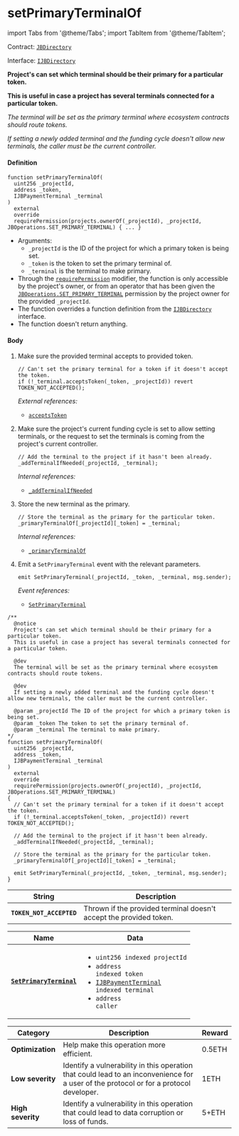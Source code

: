 # setPrimaryTerminalOf

import Tabs from '@theme/Tabs';
import TabItem from '@theme/TabItem';

Contract: [`JBDirectory`](/docs/v4/deprecated/v3/api/contracts/jbdirectory/README.md)

Interface: [`IJBDirectory`](/docs/v4/deprecated/v3/api/interfaces/ijbdirectory.md)

<Tabs>
<TabItem value="Step by step" label="Step by step">

**Project's can set which terminal should be their primary for a particular token.**

**This is useful in case a project has several terminals connected for a particular token.**

_The terminal will be set as the primary terminal where ecosystem contracts should route tokens._

_If setting a newly added terminal and the funding cycle doesn't allow new terminals, the caller must be the current controller._

#### Definition

```
function setPrimaryTerminalOf(
  uint256 _projectId,
  address _token,
  IJBPaymentTerminal _terminal
)
  external
  override
  requirePermission(projects.ownerOf(_projectId), _projectId, JBOperations.SET_PRIMARY_TERMINAL) { ... }
```

* Arguments:
  * `_projectId` is the ID of the project for which a primary token is being set.
  * `_token` is the token to set the primary terminal of.
  * `_terminal` is the terminal to make primary.
* Through the [`requirePermission`](/docs/v4/deprecated/v3/api/contracts/or-abstract/jboperatable/modifiers/requirepermission.md) modifier, the function is only accessible by the project's owner, or from an operator that has been given the [`JBOperations.SET_PRIMARY_TERMINAL`](/docs/v4/deprecated/v3/api/libraries/jboperations.md) permission by the project owner for the provided `_projectId`.
* The function overrides a function definition from the [`IJBDirectory`](/docs/v4/deprecated/v3/api/interfaces/ijbdirectory.md) interface.
* The function doesn't return anything.

#### Body

1.  Make sure the provided terminal accepts to provided token.

    ```
    // Can't set the primary terminal for a token if it doesn't accept the token.
    if (!_terminal.acceptsToken(_token, _projectId)) revert TOKEN_NOT_ACCEPTED();
    ```

    _External references:_

    * [`acceptsToken`](/docs/v4/deprecated/v3/api/contracts/or-payment-terminals/or-abstract/jbsingletokenpaymentterminal/read/acceptstoken.md)
2.  Make sure the project's current funding cycle is set to allow setting terminals, or the request to set the terminals is coming from the project's current controller.

    ```
    // Add the terminal to the project if it hasn't been already.
    _addTerminalIfNeeded(_projectId, _terminal);
    ```

    _Internal references:_

    * [`_addTerminalIfNeeded`](/docs/v4/deprecated/v3/api/contracts/jbdirectory/write/-_addterminalifneeded.md)
3.  Store the new terminal as the primary.

    ```
    // Store the terminal as the primary for the particular token.
    _primaryTerminalOf[_projectId][_token] = _terminal;
    ```

    _Internal references:_

    * [`_primaryTerminalOf`](/docs/v4/deprecated/v3/api/contracts/jbdirectory/properties/-_primaryterminalof.md)
4.  Emit a `SetPrimaryTerminal` event with the relevant parameters.

    ```
    emit SetPrimaryTerminal(_projectId, _token, _terminal, msg.sender);
    ```

    _Event references:_

    * [`SetPrimaryTerminal`](/docs/v4/deprecated/v3/api/contracts/jbdirectory/events/setprimaryterminal.md)

</TabItem>

<TabItem value="Code" label="Code">

```
/**
  @notice
  Project's can set which terminal should be their primary for a particular token.
  This is useful in case a project has several terminals connected for a particular token.

  @dev
  The terminal will be set as the primary terminal where ecosystem contracts should route tokens.

  @dev
  If setting a newly added terminal and the funding cycle doesn't allow new terminals, the caller must be the current controller.

  @param _projectId The ID of the project for which a primary token is being set.
  @param _token The token to set the primary terminal of.
  @param _terminal The terminal to make primary.
*/
function setPrimaryTerminalOf(
  uint256 _projectId,
  address _token,
  IJBPaymentTerminal _terminal
)
  external
  override
  requirePermission(projects.ownerOf(_projectId), _projectId, JBOperations.SET_PRIMARY_TERMINAL)
{
  // Can't set the primary terminal for a token if it doesn't accept the token.
  if (!_terminal.acceptsToken(_token, _projectId)) revert TOKEN_NOT_ACCEPTED();

  // Add the terminal to the project if it hasn't been already.
  _addTerminalIfNeeded(_projectId, _terminal);

  // Store the terminal as the primary for the particular token.
  _primaryTerminalOf[_projectId][_token] = _terminal;

  emit SetPrimaryTerminal(_projectId, _token, _terminal, msg.sender);
}
```

</TabItem>

<TabItem value="Errors" label="Errors">

| String                          | Description                                               |
| ------------------------------- | --------------------------------------------------------- |
| **`TOKEN_NOT_ACCEPTED`** | Thrown if the provided terminal doesn't accept the provided token. |

</TabItem>

<TabItem value="Events" label="Events">

| Name                                                        | Data                                                                                                                                                                                                                                                   |
| ----------------------------------------------------------- | ------------------------------------------------------------------------------------------------------------------------------------------------------------------------------------------------------------------------------------------------------ |
| [**`SetPrimaryTerminal`**](/docs/v4/deprecated/v3/api/contracts/jbdirectory/events/setprimaryterminal.md) | <ul><li><code>uint256 indexed projectId</code></li><li><code>address indexed token</code></li><li><code>[IJBPaymentTerminal](/docs/v4/deprecated/v3/api/interfaces/ijbpaymentterminal.md) indexed terminal</code></li><li><code>address caller</code></li></ul> |

</TabItem>

<TabItem value="Bug bounty" label="Bug bounty">

| Category          | Description                                                                                                                            | Reward |
| ----------------- | -------------------------------------------------------------------------------------------------------------------------------------- | ------ |
| **Optimization**  | Help make this operation more efficient.                                                                                               | 0.5ETH |
| **Low severity**  | Identify a vulnerability in this operation that could lead to an inconvenience for a user of the protocol or for a protocol developer. | 1ETH   |
| **High severity** | Identify a vulnerability in this operation that could lead to data corruption or loss of funds.                                        | 5+ETH  |

</TabItem>
</Tabs>
